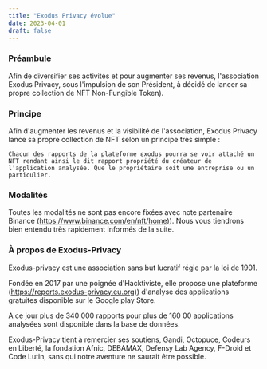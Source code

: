 ```yaml
---
title: "Exodus Privacy évolue"
date: 2023-04-01
draft: false
---
```


### Préambule

Afin de diversifier ses activités et pour augmenter ses revenus, l'association Exodus Privacy, sous l'impulsion de son Président, à décidé de lancer sa propre collection de  NFT Non-Fungible Token).

### Principe

Afin d'augmenter les revenus et la visibilité de l'association, Exodus Privacy lance sa propre collection de NFT selon un principe très simple :

    Chacun des rapports de la plateforme εxodus pourra se voir attaché un NFT rendant ainsi le dit rapport propriété du créateur de l'application analysée. Que le propriétaire soit une entreprise ou un particulier.

### Modalités

Toutes les modalités ne sont pas encore fixées avec note partenaire Binance ([https://www.binance.com/en/nft/home)](https://www.binance.com/en/nft/home)). Nous vous tiendrons bien entendu très rapidement informés de la suite.

### À propos de Exodus-Privacy

Exodus-privacy est une association sans but lucratif régie par la loi de 1901.

Fondée en 2017 par une poignée d'Hacktiviste, elle propose une plateforme ([https://reports.exodus-privacy.eu.org)](https://reports.exodus-privacy.eu.org)) d'analyse des applications gratuites disponible sur le Google play Store.

A ce jour plus de 340 000 rapports pour plus de 160 00 applications analysées sont disponible dans la base de données.

Exodus-Privacy tient à remercier ses soutiens, Gandi, Octopuce, Codeurs en Liberté, la fondation Afnic, DEBAMAX, Defensy Lab Agency, F-Droid et Code Lutin, sans qui notre aventure ne saurait être possible.
